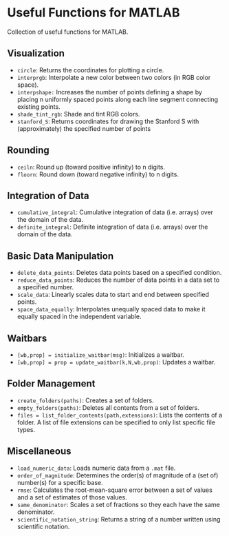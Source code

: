 # Useful Functions for MATLAB

Collection of useful functions for MATLAB.


## Visualization
   - `circle`: Returns the coordinates for plotting a circle.
   - `interprgb`: Interpolate a new color between two colors (in RGB color space).
   - `interpshape:` Increases the number of points defining a shape by placing n uniformly spaced points along each line segment connecting existing points.
   - `shade_tint_rgb`: Shade and tint RGB colors.
   - `stanford_S`: Returns coordinates for drawing the Stanford S with (approximately) the specified number of points

## Rounding
   - `ceiln`: Round up (toward positive infinity) to n digits.
   - `floorn`: Round down (toward negative infinity) to n digits.

## Integration of Data
   - `cumulative_integral`: Cumulative integration of data (i.e. arrays) over the domain of the data.
   - `definite_integral`: Definite integration of data (i.e. arrays) over the domain of the data.

## Basic Data Manipulation
   - `delete_data_points`: Deletes data points based on a specified condition.
   - `reduce_data_points`: Reduces the number of data points in a data set to a specified number.
   - `scale_data`: Linearly scales data to start and end between specified points.
   - `space_data_equally`: Interpolates unequally spaced data to make it equally spaced in the independent variable.

## Waitbars
   - `[wb,prop] = initialize_waitbar(msg)`: Initializes a waitbar.
   - `[wb,prop] = prop = update_waitbar(k,N,wb,prop)`: Updates a waitbar.

## Folder Management
   - `create_folders(paths)`: Creates a set of folders.
   - `empty_folders(paths)`: Deletes all contents from a set of folders.
   - `files = list_folder_contents(path,extensions)`: Lists the contents of a folder. A list of file extensions can be specified to only list specific file types.

## Miscellaneous
   - `load_numeric_data`: Loads numeric data from a `.mat` file.
   - `order_of_magnitude`: Determines the order(s) of magnitude of a (set of) number(s) for a specific base.
   - `rmse`: Calculates the root-mean-square error between a set of values and a set of estimates of those values.
   - `same_denominator`: Scales a set of fractions so they each have the same denominator.
   - `scientific_notation_string`: Returns a string of a number written using scientific notation.